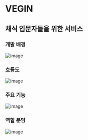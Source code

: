 # VEGIN

## 채식 입문자들을 위한 서비스


### 개발 배경

![image](https://user-images.githubusercontent.com/49148640/139930425-487608e9-7ff2-40e1-8526-1a658cd5f520.png)


### 흐름도
![image](https://user-images.githubusercontent.com/49148640/139929906-c20cf786-b393-4f80-a88d-e84223ec5732.png)


### 주요 기능
![image](https://user-images.githubusercontent.com/49148640/139929977-e51d934f-0663-44b9-aa14-85440969a2a4.png)

### 역할 분담
![image](https://user-images.githubusercontent.com/49148640/139930567-6d98e1d5-92d9-4d67-94fb-c6a1780b7e78.png)
